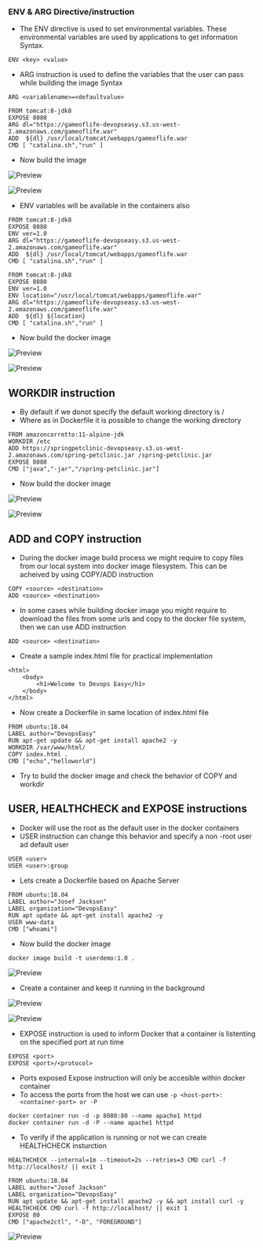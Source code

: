 ### ENV & ARG Directive/instruction
* The ENV directive is used to set environmental variables. These environmental variables are used by applications to get information Syntax.

```
ENV <key> <value>
```
* ARG instruction is used to define the variables that the user can pass while building the image Syntax

```
ARG <variablename>=<defaultvalue>
```

```
FROM tomcat:8-jdk8
EXPOSE 8080
ARG dl="https://gameoflife-devopseasy.s3.us-west-2.amazonaws.com/gameoflife.war"
ADD  ${dl} /usr/local/tomcat/webapps/gameoflife.war
CMD [ "catalina.sh","run" ]
```
* Now build the image 

![Preview](./Images/arg1.png)

![Preview](./Images/arg2.png)

* ENV variables will be available in the containers also

```
FROM tomcat:8-jdk8
EXPOSE 8080
ENV ver=1.0
ARG dl="https://gameoflife-devopseasy.s3.us-west-2.amazonaws.com/gameoflife.war"
ADD  ${dl} /usr/local/tomcat/webapps/gameoflife.war
CMD [ "catalina.sh","run" ]

FROM tomcat:8-jdk8
EXPOSE 8080
ENV ver=1.0
ENV location="/usr/local/tomcat/webapps/gameoflife.war"
ARG dl="https://gameoflife-devopseasy.s3.us-west-2.amazonaws.com/gameoflife.war"
ADD  ${dl} ${location}
CMD [ "catalina.sh","run" ]
```
* Now build the docker image

![Preview](./Images/env1.png)

![Preview](./Images/env2.png)

## WORKDIR instruction
* By default if we donot specify the default working directory is /
* Where as in Dockerfile it is possible to change the working directory

```
FROM amazoncorretto:11-alpine-jdk
WORKDIR /etc
ADD https://springpetclinic-devopseasy.s3.us-west-2.amazonaws.com/spring-petclinic.jar /spring-petclinic.jar
EXPOSE 8080
CMD ["java","-jar","/spring-petclinic.jar"]
```
* Now build the docker image

![Preview](./Images/wrk1.png)

![Preview](./Images/wrk2.png)

## ADD and COPY instruction
* During the docker image build process we might require to copy files from our local system into docker image filesystem. This can be acheived by using COPY/ADD instruction

```
COPY <source> <destination>
ADD <source> <destination>
```
* In some cases while building docker image you might require to download the files from some urls and copy to the docker file system, then we can use ADD instruction

```
ADD <source> <destination>
```
* Create a sample index.html file for practical implementation

```
<html>
    <body>
        <h1>Welcome to Devops Easy</h1>
    </body>
</html> 
```

* Now create a Dockerfile in same location of index.html file

```
FROM ubuntu:18.04
LABEL author="DevopsEasy"
RUN apt-get update && apt-get install apache2 -y
WORKDIR /var/www/html/
COPY index.html .
CMD ["echo","helloworld"] 
```
* Try to build the docker image and check the behavior of COPY and workdir

## USER, HEALTHCHECK and EXPOSE instructions
* Docker will use the root as the default user in the docker containers
* USER instruction can change this behavior and specify a non -root user ad default user

```
USER <user>
USER <user>:group
```
* Lets create a Dockerfile based on Apache Server

```
FROM ubuntu:18.04
LABEL author="Josef Jackson"
LABEL organization="DevopsEasy"
RUN apt update && apt-get install apache2 -y
USER www-data
CMD ["whoami"]
```
* Now build the docker image

```
docker image build -t userdemo:1.0 .
```
![Preview](./Images/docker-user1.png)

* Create a container and keep it running in the background

![Preview](./Images/docker-user2.png)

![Preview](./Images/docker-user3.png)

* EXPOSE instruction is used to inform Docker that a container is listenting on the specified port at run time

```
EXPOSE <port>
EXPOSE <port>/<protocol>
```
* Ports exposed Expose instruction will only be accesible within docker container
* To access the ports from the host we can use ``` -p <host-port>:<container-port> or -P ```

```
docker container run -d -p 8080:80 --name apache1 httpd
docker container run -d -P --name apache1 httpd
```

* To verify if the application is running or not we can create HEALTHCHECK insturction

```
HEALTHCHECK --internal=1m --timeout=2s --retries=3 CMD curl -f http://localhost/ || exit 1
```
```
FROM ubuntu:18.04
LABEL author="Josef Jackson"
LABEL organization="DevopsEasy"
RUN apt update && apt-get install apache2 -y && apt install curl -y
HEALTHCHECK CMD curl -f http://localhost/ || exit 1
EXPOSE 80
CMD ["apache2ctl", "-D", "FOREGROUND"]
```
![Preview](./Images/docker-healthcheck.png)

